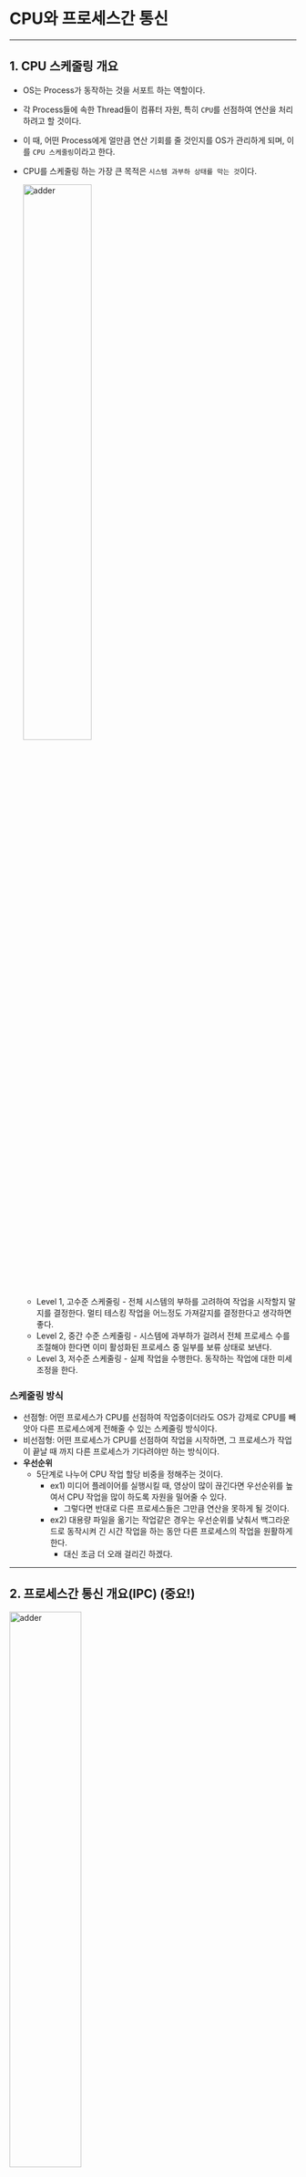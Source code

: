 # CPU와 프로세스간 통신

---

## 1. CPU 스케줄링 개요

- OS는 Process가 동작하는 것을 서포트 하는 역할이다.
- 각 Process들에 속한 Thread들이 컴퓨터 자원, 특히 `CPU`를 선점하여 연산을 처리하려고 할 것이다.
- 이 때, 어떤 Process에게 얼만큼 연산 기회를 줄 것인지를 OS가 관리하게 되며, 이를 `CPU 스케줄링`이라고 한다.
- CPU를 스케줄링 하는 가장 큰 목적은 `시스템 과부하 상태를 막는 것`이다.

    <img src="https://github.com/jiyongYoon/study_db_realmysql/assets/98104603/80cd34da-d5a2-44f2-a129-f886b1c22dd7" alt="adder" width="50%" />

  - Level 1, 고수준 스케줄링 - 전체 시스템의 부하를 고려하여 작업을 시작할지 말지를 결정한다. 멀티 테스킹 작업을 어느정도 가져갈지를 결정한다고 생각하면 좋다.
  - Level 2, 중간 수준 스케줄링 - 시스템에 과부하가 걸려서 전체 프로세스 수를 조절해야 한다면 이미 활성화된 프로세스 중 일부를 보류 상태로 보낸다.
  - Level 3, 저수준 스케줄링 - 실제 작업을 수행한다. 동작하는 작업에 대한 미세 조정을 한다. 

### 스케줄링 방식

- 선점형: 어떤 프로세스가 CPU를 선점하여 작업중이더라도 OS가 강제로 CPU를 빼앗아 다른 프로세스에게 전해줄 수 있는 스케줄링 방식이다.
- 비선점형: 어떤 프로세스가 CPU를 선점하여 작업을 시작하면, 그 프로세스가 작업이 끝날 때 까지 다른 프로세스가 기다려야만 하는 방식이다.
- **우선순위**
  - 5단계로 나누어 CPU 작업 할당 비중을 정해주는 것이다.
    - ex1) 미디어 플레이어를 실행시킬 때, 영상이 많이 끊긴다면 우선순위를 높여서 CPU 작업을 많이 하도록 자원을 밀어줄 수 있다.
      - 그렇다면 반대로 다른 프로세스들은 그만큼 연산을 못하게 될 것이다.
    - ex2) 대용량 파일을 옮기는 작업같은 경우는 우선순위를 낮춰서 백그라운드로 동작시켜 긴 시간 작업을 하는 동안 다른 프로세스의 작업을 원활하게 한다.
      - 대신 조금 더 오래 걸리긴 하겠다.

---

## 2. 프로세스간 통신 개요(IPC) (중요!)

<img src="https://github.com/jiyongYoon/study_db_realmysql/assets/98104603/c15e8c71-d7ff-402a-818c-8740770d8285" alt="adder" width="50%" />

1. RAM Shared Memory
   
    <img src="https://github.com/jiyongYoon/study_db_realmysql/assets/98104603/a610037a-89f0-4f73-971d-47ad6f9469de" alt="adder" width="40%" />

2. Pipe (File) - 프로세스 간 통신
3. Socket - 네트워크 수준
4. RPC(Remote Procedure Call)
5. Registry in Memory

---

## 3. 공유자원과 임계구역

### 공유자원
- `예금 = 예금 + 5만원` 한 구문은 과연 명령 1개일까?
  1) 메모리에서 예금을 조회
  2) 예금에 5만원 더하기
  3) 동일 위치에 데이터 오버라이드
  - 이렇게 세 개의 명령일 수 있으며, 때문에 원자성이 보장되리라는 보장이 없게 된다.
- 공유 자원에 여러 개가 동시에 접근하면 문제가 발생할 수 밖에 없다.
  - 공유 자원의 대상은 대표적으로 `메모리`, `파일` 이 있다.
- 이런 상황을 방어하기 위해서는 원자성을 보장할 수 있도록 `임계구간`을 정해야 한다.

### 임계구간
- 임계구간은 정답이 없다. 그러나, 최소화 할 수록 좋다는 것은 정답이다.
- 두 스레드가 아래와 같은 코드를 진행하고 있다고 가정해보자.
  ```java
  class Test1 {
      boolean lock = false;
      
      void test() {
        ...
        while (lock) {
            lock = true;
            // 임계구역 작업
            lock = false;
        }
        ...
      }
  }
  ```
  - Web 개발시에는 DB에서 `CRUD`에 대한 기본적인 원자성 보장은 확보해준다.
  - 하지만, 메모리에서 자료구조를 구현하여 동작시킬때는, `CRUD`에서의 원자성을 위해 임계구역 설정을 확실하게 처리해주어야 한다.

### 동기화 기법 - 뮤텍스, 세마포어, 모니터
- [잘 정리된 글(Hudi 블로그)](https://hudi.blog/race-condition-critical-section-mutual-exclusion/)